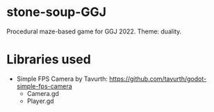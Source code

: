 # stone-soup-GGJ
Procedural maze-based game for GGJ 2022. Theme: duality.

# Libraries used
- Simple FPS Camera by Tavurth: https://github.com/tavurth/godot-simple-fps-camera
	- Camera.gd
	- Player.gd
